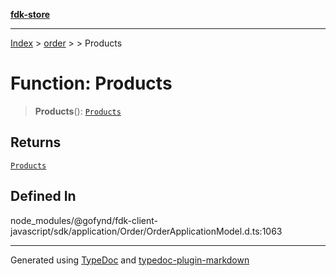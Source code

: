 [**fdk-store**](../../../README.md)
***

[Index](../../../API.md) > [order](../../README.md) > [<internal>](../README.md) > Products

# Function: Products

> **Products**(): [`Products`](../type-aliases/type-alias.Products.md)

## Returns

[`Products`](../type-aliases/type-alias.Products.md)

## Defined In

node\_modules/@gofynd/fdk-client-javascript/sdk/application/Order/OrderApplicationModel.d.ts:1063

***
Generated using [TypeDoc](https://typedoc.org/) and [typedoc-plugin-markdown](https://www.npmjs.com/package/typedoc-plugin-markdown)
